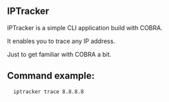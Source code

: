 ## IPTracker

IPTracker is a simple CLI application build with COBRA.

It enables you to trace any IP address.

Just to get familiar with COBRA a bit.

## Command example:

``` 
  iptracker trace 8.8.8.8

